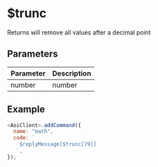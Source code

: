 # $trunc

Returns will remove all values after a decimal point

## Parameters

| Parameter | Description |
| --------- | ----------- |
| number    | number      |

## Example

```js
<AoiClient>.addCommand({
  name: "math",
  code: `
    $replyMessage[$trunc[79]]
   `,
});
```
